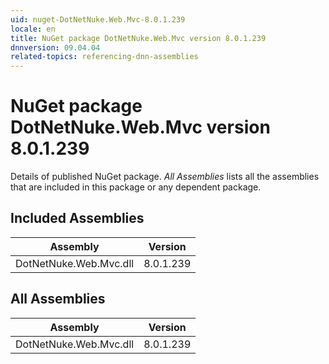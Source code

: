 ```yaml
---
uid: nuget-DotNetNuke.Web.Mvc-8.0.1.239
locale: en
title: NuGet package DotNetNuke.Web.Mvc version 8.0.1.239
dnnversion: 09.04.04
related-topics: referencing-dnn-assemblies
---
```


# NuGet package DotNetNuke.Web.Mvc version 8.0.1.239
Details of published NuGet package.
*All Assemblies* lists all the assemblies that are included in this package or any dependent package.

## Included Assemblies

|Assembly|Version|
|---|---|
|DotNetNuke.Web.Mvc.dll|8.0.1.239|

## All Assemblies

|Assembly|Version|
|---|---|
|DotNetNuke.Web.Mvc.dll|8.0.1.239|

